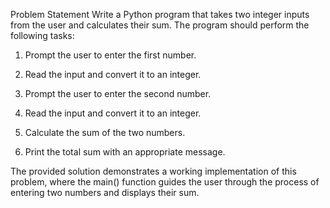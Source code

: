 Problem Statement
Write a Python program that takes two integer inputs from the user and calculates their sum. The program should perform the following tasks:

1.  Prompt the user to enter the first number.

2.  Read the input and convert it to an integer.

3.  Prompt the user to enter the second number.

4.  Read the input and convert it to an integer.

5.  Calculate the sum of the two numbers.

6.  Print the total sum with an appropriate message.

The provided solution demonstrates a working implementation of this problem, where the main() function guides the user through the process of entering two numbers and displays their sum.
